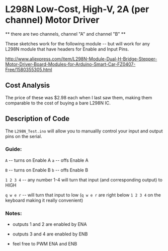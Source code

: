 L298N Low-Cost, High-V, 2A (per channel) Motor Driver
===== 
** there are two channels, channel "A" and channel "B" **

These sketches work for the following module -- but will work for any L298N module that have headers for Enable and Input Pins.

http://www.aliexpress.com/item/L298N-Module-Dual-H-Bridge-Stepper-Motor-Driver-Board-Modules-for-Arduino-Smart-Car-FZ0407-Free/1580355305.html


## Cost Analysis

The price of these was $2.98 each when I last saw them, making them comparable to the cost of buying a bare L298N IC.

## Description of Code

The `L298N_Test.ino` will allow you to manuallly control your input and output pins on the serial.

### Guide:

`A` -- turns on Enable A
`a` -- offs Enable A

`B` -- turns on Enable B
`b` -- offs Enable B

`1 2 3 4` --  any number 1-4 will turn that input (and corresponding output) to HIGH

`q w e r` --  will turn that input to low (`q w e r` are right below `1 2 3 4` on the keyboard making it really convenient)

### Notes:

* outputs 1 and 2 are enabled by ENA

* outputs 3 and 4 are enabled by ENB

* feel free to PWM ENA and ENB


